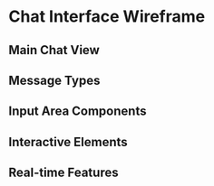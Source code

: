 # Chat Interface Wireframe

<!-- 채팅 인터페이스의 와이어프레임을 문서화합니다 -->

## Main Chat View

<!-- 메인 채팅 화면 와이어프레임 -->

## Message Types

<!-- 메시지 타입별 UI 패턴 -->

## Input Area Components

<!-- 메시지 입력 영역 컴포넌트 -->

## Interactive Elements

<!-- 상호작용 요소들 -->

## Real-time Features

<!-- 실시간 기능 구현 -->
